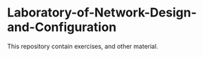 # Laboratory-of-Network-Design-and-Configuration
This repository contain exercises, and other material.
